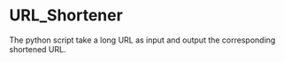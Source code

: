# URL_Shortener
The python script take a long URL as input and output the corresponding shortened URL.

